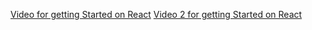[Video for getting Started on React](https://youtu.be/nTeuhbP7wdE)
[Video 2 for getting Started on React](https://www.youtube.com/watch?v=1_Cu-yMQru8)